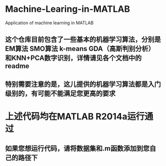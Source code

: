 # Machine-Learing-in-MATLAB
Application of machine learning in MATLAB

## 这个仓库目前包含了一些基本的机器学习算法，分别是EM算法 SMO算法 k-means GDA（高斯判别分析）和KNN+PCA数字识别，详情请见各个文档中的readme

## 特别需要注意的是，这儿提供的机器学习算法都是入门级别的，有可能不能满足您更高的要求

# 上述代码均在MATLAB R2014a运行通过

## 如果您想运行代码，请将数据集和.m函数添加到您自己的路径下


